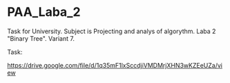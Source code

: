 # PAA_Laba_2
Task for University. Subject is Projecting and analys of algorythm. Laba 2 "Binary Tree". Variant 7.

Task:

https://drive.google.com/file/d/1q35mF1lxSccdjiVMDMrjXHN3wKZEeUZa/view
